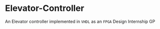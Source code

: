 # Elevator-Controller
An Elevator controller implemented in `VHDL` as an `FPGA` Design Internship GP
